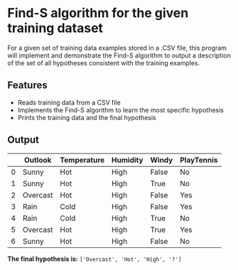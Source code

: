 # Find-S algorithm for the given training dataset

For a given set of training data examples stored in a .CSV file, this program will  implement and demonstrate the Find-S algorithm to output a description of the set of all hypotheses consistent with the training examples.

## Features

- Reads training data from a CSV file
- Implements the Find-S algorithm to learn the most specific hypothesis
- Prints the training data and the final hypothesis

## Output

|   | Outlook   | Temperature | Humidity | Windy | PlayTennis |
|---|-----------|-------------|----------|-------|------------|
| 0 | Sunny     | Hot         | High     | False | No         |
| 1 | Sunny     | Hot         | High     | True  | No         |
| 2 | Overcast  | Hot         | High     | False | Yes        |
| 3 | Rain      | Cold        | High     | False | Yes        |
| 4 | Rain      | Cold        | High     | True  | No         |
| 5 | Overcast  | Hot         | High     | True  | Yes        |
| 6 | Sunny     | Hot         | High     | False | No         |

**The final hypothesis is:** `['Overcast', 'Hot', 'High', '?']`